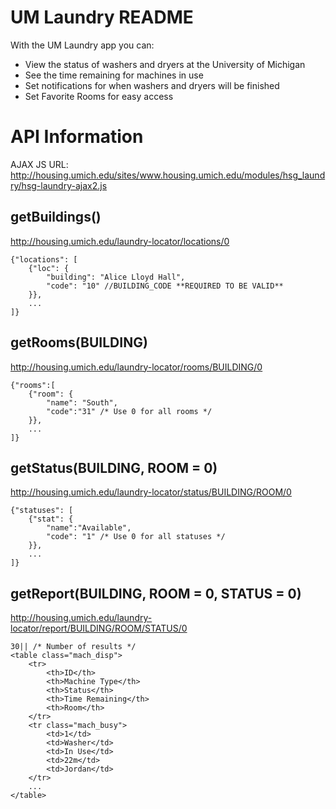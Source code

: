 UM Laundry README
==========

With the UM Laundry app you can:

* View the status of washers and dryers at the University of Michigan
* See the time remaining for machines in use
* Set notifications for when washers and dryers will be finished
* Set Favorite Rooms for easy access

# API Information

AJAX JS URL: http://housing.umich.edu/sites/www.housing.umich.edu/modules/hsg_laundry/hsg-laundry-ajax2.js

## getBuildings() 

http://housing.umich.edu/laundry-locator/locations/0

    {"locations": [
        {"loc": {
            "building": "Alice Lloyd Hall",
            "code": "10" //BUILDING_CODE **REQUIRED TO BE VALID**
        }},
        ...
    ]}

## getRooms(BUILDING) 

http://housing.umich.edu/laundry-locator/rooms/BUILDING/0

    {"rooms":[
        {"room": {
            "name": "South",
            "code":"31" /* Use 0 for all rooms */
        }},
        ...
    ]}

## getStatus(BUILDING, ROOM = 0) 

http://housing.umich.edu/laundry-locator/status/BUILDING/ROOM/0

    {"statuses": [
        {"stat": {
            "name":"Available",
            "code": "1" /* Use 0 for all statuses */
        }},
        ...
    ]}

## getReport(BUILDING, ROOM = 0, STATUS = 0) 

http://housing.umich.edu/laundry-locator/report/BUILDING/ROOM/STATUS/0

    30|| /* Number of results */
    <table class="mach_disp">
        <tr>
            <th>ID</th>
            <th>Machine Type</th>
            <th>Status</th>
            <th>Time Remaining</th>
            <th>Room</th>
        </tr>
        <tr class="mach_busy">
            <td>1</td>
            <td>Washer</td>
            <td>In Use</td>
            <td>22m</td>
            <td>Jordan</td>
        </tr>
        ...
    </table>
